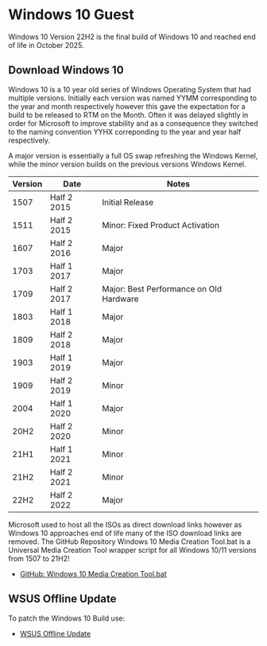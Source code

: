 # Windows 10 Guest

Windows 10 Version 22H2 is the final build of Windows 10 and reached end of life in October 2025.


## Download Windows 10

Windows 10 is a 10 year old series of Windows Operating System that had multiple versions. Initially each version was named YYMM corresponding to the year and month respectively however this gave the expectation for a build to be released to RTM on the Month. Often it was delayed slightly in order for Microsoft to improve stability and as a consequence they switched to the naming convention YYHX correponding to the year and year half respectively.

A major version is essentially a full OS swap refreshing the Windows Kernel, while the minor version builds on the previous versions Windows Kernel.

|Version|Date|Notes|
|---|---|---|
|1507|Half 2 2015|Initial Release|
|1511|Half 2 2015|Minor: Fixed Product Activation|
|1607|Half 2 2016|Major|
|1703|Half 1 2017|Major|
|1709|Half 2 2017|Major: Best Performance on Old Hardware|
|1803|Half 1 2018|Major|
|1809|Half 2 2018|Major|
|1903|Half 1 2019|Major|
|1909|Half 2 2019|Minor|
|2004|Half 1 2020|Major|
|20H2|Half 2 2020|Minor|
|21H1|Half 1 2021|Minor|
|21H2|Half 2 2021|Minor|
|22H2|Half 2 2022|Major|

Microsoft used to host all the ISOs as direct download links however as Windows 10 approaches end of life many of the ISO download links are removed. The GitHub Repository Windows 10 Media Creation Tool.bat is a Universal Media Creation Tool wrapper script for all Windows 10/11 versions from 1507 to 21H2!

* [GitHub: Windows 10 Media Creation Tool.bat](https://github.com/AveYo/MediaCreationTool.bat)

## WSUS Offline Update

To patch the Windows 10 Build use:

* [WSUS Offline Update](https://download.wsusoffline.net/)


